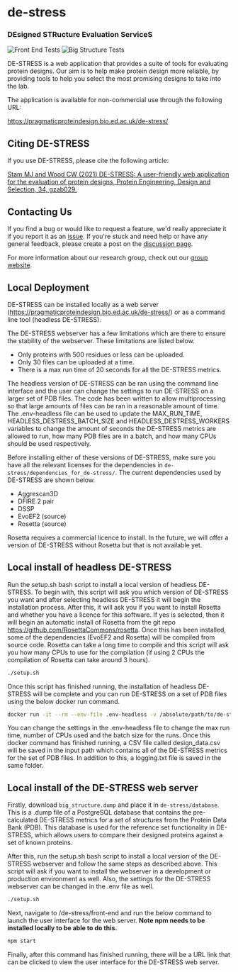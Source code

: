 # de-stress
### DEsigned STRucture Evaluation ServiceS

![Front End Tests](https://github.com/wells-wood-research/de-stress/workflows/Front%20End%20Tests/badge.svg)
![Big Structure Tests](https://github.com/wells-wood-research/de-stress/workflows/Big%20Structure%20Tests/badge.svg)

DE-STRESS is a web application that provides a suite of tools for evaluating protein
designs. Our aim is to help make protein design more reliable, by providing tools to
help you select the most promising designs to take into the lab.

The application is available for non-commercial use through the following URL:

https://pragmaticproteindesign.bio.ed.ac.uk/de-stress/

## Citing DE-STRESS

If you use DE-STRESS, please cite the following article:

[Stam MJ and Wood CW (2021) DE-STRESS: A user-friendly web application for the evaluation of protein designs, Protein Engineering, Design and Selection, 34, gzab029.](https://academic.oup.com/peds/article/doi/10.1093/protein/gzab029/6462357)

## Contacting Us

If you find a bug or would like to request a feature, we'd really appreciate it if you
report it as an [issue](https://github.com/wells-wood-research/de-stress/issues). If
you're stuck and need help or have any general feedback, please create a post on the
[discussion page](https://github.com/wells-wood-research/de-stress/discussions).

For more information about our research group, check out our
[group website](https://www.wellswoodresearchgroup.com).

## Local Deployment

DE-STRESS can be installed locally as a web server (https://pragmaticproteindesign.bio.ed.ac.uk/de-stress/) or as a command line tool (headless DE-STRESS).

The DE-STRESS webserver has a few limitations which are there to ensure the stability of the webserver. These limitations are listed below.

* Only proteins with 500 residues or less can be uploaded.
* Only 30 files can be uploaded at a time.
* There is a max run time of 20 seconds for all the DE-STRESS metrics.

The headless version of DE-STRESS can be ran using the command line interface and the user can change the settings to run DE-STRESS on a larger set of PDB files. The code has been written to allow multiprocessing so that large amounts of files can be ran in a reasonable amount of time. The .env-headless file can be used to update the MAX_RUN_TIME, HEADLESS_DESTRESS_BATCH_SIZE and HEADLESS_DESTRESS_WORKERS variables to change the amount of seconds the DE-STRESS metrics are allowed to run, how many PDB files are in a batch, and how many CPUs should be used respectively.

Before installing either of these versions of DE-STRESS, make sure you have all the relevant licenses for the dependencies in
`de-stress/dependencies_for_de-stress/`. The current dependencies used by DE-STRESS are shown below.

* Aggrescan3D
* DFIRE 2 pair
* DSSP
* EvoEF2 (source)
* Rosetta (source)

Rosetta requires a commercial licence to install. In the future, we will offer a version of DE-STRESS without Rosetta but that is not available yet. 

## Local install of headless DE-STRESS

Run the setup.sh bash script to install a local version of headless DE-STRESS. To begin with, this script will ask you which version of DE-STRESS you want and after selecting headless DE-STRESS it will begin the installation process. After this, it will ask you if you want to install Rosetta and whether you have a licence for this software. If yes is selected, then it will begin an automatic install of Rosetta from the git repo https://github.com/RosettaCommons/rosetta. Once this has been installed, some of the dependencies (EvoEF2 and Rosetta) will be compiled from source code. Rosetta can take a long time to compile and this script will ask you how many CPUs to use for the compilation (if using 2 CPUs the compilation of Rosetta can take around 3 hours). 

```bash
./setup.sh
```

Once this script has finished running, the installation of headless DE-STRESS will be complete and you can run DE-STRESS on a set of PDB files using the below docker run command. 

```bash
docker run -it --rm --env-file .env-headless -v /absolute/path/to/de-stress/dependencies_for_de-stress/:/dependencies_for_de-stress -v /absolute/path/to/input_path/:/input_path de-stress-big-structure:latest poetry run headless_destress /input_path
```

You can change the settings in the .env-headless file to change the max run time, number of CPUs used and the batch size for the runs. Once this docker command has finished running, a CSV file called design_data.csv will be saved in the input path which contains all of the DE-STRESS metrics for the set of PDB files. In addition to this, a logging.txt file is saved in the same folder. 

## Local install of the DE-STRESS web server

Firstly, download `big_structure.dump` and place it in `de-stress/database`. This is a .dump file of a PostgreSQL database that contains the pre-calculated DE-STRESS metrics for a set of structures from the Protein Data Bank (PDB). This database is used for the reference set functionality in DE-STRESS, which allows users to compare their designed proteins against a set of known proteins. 

After this, run the setup.sh bash script to install a local version of the DE-STRESS webserver and follow the same steps as described above. This script will ask if you want to install the webserver in a development or production environment as well. Also, the settings for the DE-STRESS webserver can be changed in the .env file as well. 

```bash
./setup.sh
```

Next, navigate to /de-stress/front-end and run the below command to launch the user interface for the web server. **Note npm needs to be installed locally to be able to do this.** 

```bash
npm start
```

Finally, after this command has finished running, there will be a URL link that can be clicked to view the user interface for the DE-STRESS web server.

